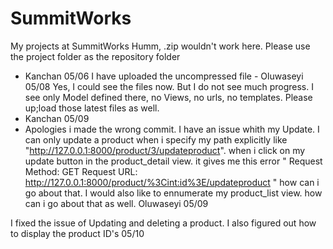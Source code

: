 # SummitWorks
My projects at SummitWorks
Humm, .zip wouldn't work here. Please use the project folder as the repository folder 
- Kanchan 05/06
I have uploaded the uncompressed file - Oluwaseyi 05/08 
Yes, I could see the files now. But I do not see much progress. I see only Model defined there, no Views, no urls, no templates. Please up;load those latest files as well.
- Kanchan 05/09
- Apologies i made the wrong commit. I have an issue whith my Update. I can only update a product when i specify my path explicitly like "http://127.0.0.1:8000/product/3/updateproduct". when i click on my update button in the product_detail view. it gives me this error " Request Method:	GET
Request URL:	http://127.0.0.1:8000/product/%3Cint:id%3E/updateproduct " how can i go about that. I would also like to ennumerate my product_list view. how can i go about that as well. Oluwaseyi 05/09 

I fixed the issue of Updating and deleting a product. I also figured out how to display the product ID's 05/10
